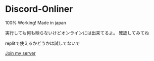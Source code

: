 # Discord-Onliner
100% Working! Made in japan

実行しても何も映らないけどオンラインには出来てるよ。
確認してみてね

replitで使えるかどうかは試してないで

[Join my server](<https://discord.gg/ubXSGzfpWV>)
